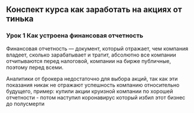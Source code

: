 ## Конспект курса как заработать на акциях от тинька

### Урок 1 Как устроена финансовая отчетность

Финансовая отчетность — документ, который отражает, чем компания владеет, сколько зарабатывает и тратит, абсолютно все компании отчитываются перед налоговой, компании на бирже публичные, поэтому перед всеми.

Аналитики от брокера недостаточно для выбора акций, так как эти показания никак не отражают успешность компанию относительно будущего, пример: купили акции круизной компании по хорошей отчетности - потом наступил коронавирус который избил этот бизнес до полусмерти